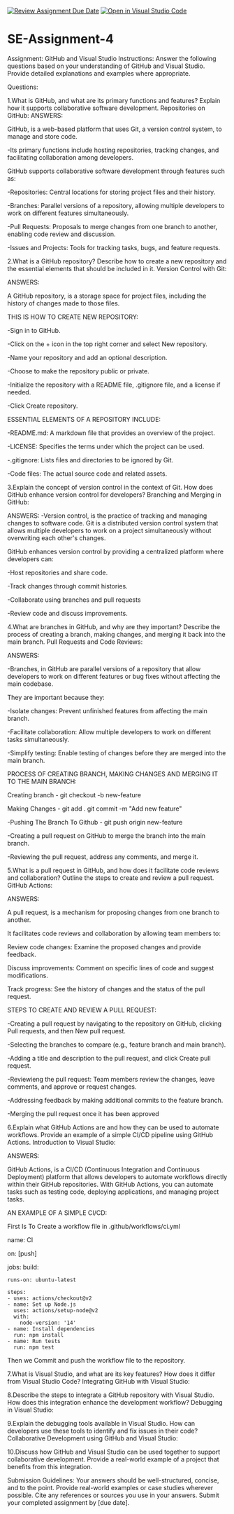[![Review Assignment Due Date](https://classroom.github.com/assets/deadline-readme-button-22041afd0340ce965d47ae6ef1cefeee28c7c493a6346c4f15d667ab976d596c.svg)](https://classroom.github.com/a/GvXCZgfk)
[![Open in Visual Studio Code](https://classroom.github.com/assets/open-in-vscode-2e0aaae1b6195c2367325f4f02e2d04e9abb55f0b24a779b69b11b9e10269abc.svg)](https://classroom.github.com/online_ide?assignment_repo_id=15327725&assignment_repo_type=AssignmentRepo)
# SE-Assignment-4
Assignment: GitHub and Visual Studio
Instructions:
Answer the following questions based on your understanding of GitHub and Visual Studio. Provide detailed explanations and examples where appropriate.


Questions:

1.What is GitHub, and what are its primary functions and features? Explain how it supports collaborative software development.
Repositories on GitHub:
ANSWERS:

GitHub, is a web-based platform that uses Git, a version control system, to manage and store code. 

-Its primary functions include hosting repositories, tracking changes, and facilitating collaboration among developers.

GitHub supports collaborative software development through features such as:

-Repositories: Central locations for storing project files and their history.

-Branches: Parallel versions of a repository, allowing multiple developers to work on different features simultaneously.

-Pull Requests: Proposals to merge changes from one branch to another, enabling code review and discussion.

-Issues and Projects: Tools for tracking tasks, bugs, and feature requests.



2.What is a GitHub repository? Describe how to create a new repository and the essential elements that should be included in it.
Version Control with Git:

ANSWERS:

A GitHub repository, is a storage space for project files, including the history of changes made to those files.


THIS IS HOW TO CREATE NEW REPOSITORY:

-Sign in to GitHub.

-Click on the + icon in the top right corner and select New repository.

-Name your repository and add an optional description.

-Choose to make the repository public or private.

-Initialize the repository with a README file, .gitignore file, and a license if needed.

-Click Create repository.


ESSENTIAL ELEMENTS OF A REPOSITORY INCLUDE:

-README.md: A markdown file that provides an overview of the project.

-LICENSE: Specifies the terms under which the project can be used.

-.gitignore: Lists files and directories to be ignored by Git.

-Code files: The actual source code and related assets.


3.Explain the concept of version control in the context of Git. How does GitHub enhance version control for developers?
Branching and Merging in GitHub:

ANSWERS:
-Version control, is the practice of tracking and managing changes to software code. Git is a distributed version control system that allows multiple developers to work on a project simultaneously without overwriting each other's changes. 

GitHub enhances version control by providing a centralized platform where developers can:

-Host repositories and share code.

-Track changes through commit histories.

-Collaborate using branches and pull requests

-Review code and discuss improvements.


4.What are branches in GitHub, and why are they important? Describe the process of creating a branch, making changes, and merging it back into the main branch.
Pull Requests and Code Reviews:

ANSWERS:

-Branches, in GitHub are parallel versions of a repository that allow developers to work on different features or bug fixes without affecting the main codebase. 

They are important because they:

-Isolate changes: Prevent unfinished features from affecting the main branch.

-Facilitate collaboration: Allow multiple developers to work on different tasks simultaneously.

-Simplify testing: Enable testing of changes before they are merged into the main branch.

PROCESS OF CREATING BRANCH, MAKING CHANGES AND MERGING IT TO THE MAIN BRANCH:

Creating branch - git checkout -b new-feature

Making Changes - git add .
                 git commit -m "Add new feature"
                 
-Pushing The Branch To Github - git push origin new-feature

-Creating a pull request on GitHub to merge the branch into the main branch.

-Reviewing the pull request, address any comments, and merge it.


5.What is a pull request in GitHub, and how does it facilitate code reviews and collaboration? Outline the steps to create and review a pull request.
GitHub Actions:

ANSWERS:

A pull request, is a mechanism for proposing changes from one branch to another. 

It facilitates code reviews and collaboration by allowing team members to:

Review code changes: Examine the proposed changes and provide feedback.

Discuss improvements: Comment on specific lines of code and suggest modifications.

Track progress: See the history of changes and the status of the pull request.

STEPS TO CREATE AND REVIEW A PULL REQUEST:

-Creating a pull request by navigating to the repository on GitHub, clicking Pull requests, and then New pull request.

-Selecting the branches to compare (e.g., feature branch and main branch).

-Adding a title and description to the pull request, and click Create pull request.

-Reviewieng the pull request: Team members review the changes, leave comments, and approve or request changes.

-Addressing feedback by making additional commits to the feature branch.

-Merging the pull request once it has been approved

6.Explain what GitHub Actions are and how they can be used to automate workflows. Provide an example of a simple CI/CD pipeline using GitHub Actions.
Introduction to Visual Studio:

ANSWERS:

GitHub Actions, is a CI/CD (Continuous Integration and Continuous Deployment) platform that allows developers to automate workflows directly within their GitHub repositories. With GitHub Actions, you can automate tasks such as testing code, deploying applications, and managing project tasks.

AN EXAMPLE OF A SIMPLE CI/CD:

First Is To Create a workflow file in .github/workflows/ci.yml

name: CI

on: [push]

jobs:
  build:

    runs-on: ubuntu-latest

    steps:
    - uses: actions/checkout@v2
    - name: Set up Node.js
      uses: actions/setup-node@v2
      with:
        node-version: '14'
    - name: Install dependencies
      run: npm install
    - name: Run tests
      run: npm test


Then we Commit and push the workflow file to the repository.


7.What is Visual Studio, and what are its key features? How does it differ from Visual Studio Code?
Integrating GitHub with Visual Studio:

8.Describe the steps to integrate a GitHub repository with Visual Studio. How does this integration enhance the development workflow?
Debugging in Visual Studio:

9.Explain the debugging tools available in Visual Studio. How can developers use these tools to identify and fix issues in their code?
Collaborative Development using GitHub and Visual Studio:

10.Discuss how GitHub and Visual Studio can be used together to support collaborative development. Provide a real-world example of a project that benefits from this integration.


Submission Guidelines:
Your answers should be well-structured, concise, and to the point.
Provide real-world examples or case studies wherever possible.
Cite any references or sources you use in your answers.
Submit your completed assignment by [due date].
